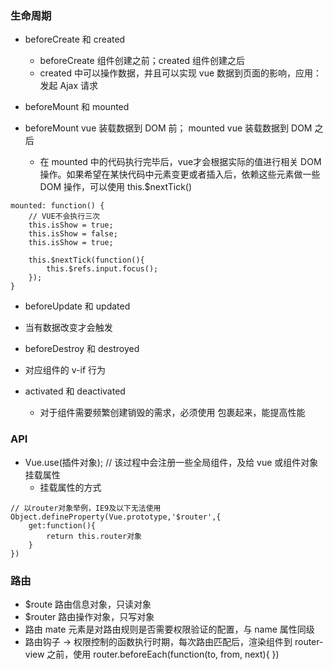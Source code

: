 ### 生命周期

- beforeCreate 和 created
  - beforeCreate 组件创建之前；created 组件创建之后
  - created 中可以操作数据，并且可以实现 vue 数据到页面的影响，应用：发起 Ajax 请求

- beforeMount 和 mounted
  
- beforeMount vue 装载数据到 DOM 前； mounted vue 装载数据到 DOM 之后
  
  - 在 mounted 中的代码执行完毕后，vue才会根据实际的值进行相关 DOM操作。如果希望在某快代码中元素变更或者插入后，依赖这些元素做一些 DOM 操作，可以使用 this.$nextTick()


~~~vue
mounted: function() {
    // VUE不会执行三次
	this.isShow = true;
	this.isShow = false;
	this.isShow = true;

	this.$nextTick(function(){
		this.$refs.input.focus();
	});
}
~~~

- beforeUpdate 和 updated
  
- 当有数据改变才会触发
  
- beforeDestroy 和 destroyed
  
- 对应组件的 v-if 行为
  
- activated 和 deactivated
  
  - 对于组件需要频繁创建销毁的需求，必须使用 <keep-alive> 包裹起来，能提高性能



### API

- Vue.use(插件对象); // 该过程中会注册一些全局组件，及给 vue 或组件对象挂载属性
  - 挂载属性的方式

~~~vue
// 以router对象举例，IE9及以下无法使用
Object.defineProperty(Vue.prototype,'$router',{
	get:function(){
		return this.router对象
	}
})
~~~



### 路由

- $route 路由信息对象，只读对象
- $router 路由操作对象，只写对象
- 路由 mate 元素是对路由规则是否需要权限验证的配置，与 name 属性同级
- 路由钩子 -> 权限控制的函数执行时期，每次路由匹配后，渲染组件到 router-view 之前，使用 router.beforeEach(function(to, from, next){   })